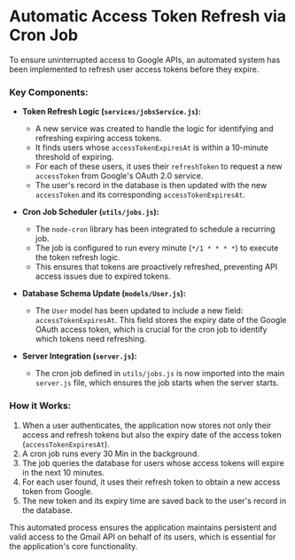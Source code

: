 # Automatic Access Token Refresh via Cron Job

To ensure uninterrupted access to Google APIs, an automated system has been implemented to refresh user access tokens before they expire.

### Key Components:

-   **Token Refresh Logic (`services/jobsService.js`):**
    -   A new service was created to handle the logic for identifying and refreshing expiring access tokens.
    -   It finds users whose `accessTokenExpiresAt` is within a 10-minute threshold of expiring.
    -   For each of these users, it uses their `refreshToken` to request a new `accessToken` from Google's OAuth 2.0 service.
    -   The user's record in the database is then updated with the new `accessToken` and its corresponding `accessTokenExpiresAt`.

-   **Cron Job Scheduler (`utils/jobs.js`):**
    -   The `node-cron` library has been integrated to schedule a recurring job.
    -   The job is configured to run every minute (`*/1 * * * *`) to execute the token refresh logic.
    -   This ensures that tokens are proactively refreshed, preventing API access issues due to expired tokens.

-   **Database Schema Update (`models/User.js`):**
    -   The `User` model has been updated to include a new field: `accessTokenExpiresAt`. This field stores the expiry date of the Google OAuth access token, which is crucial for the cron job to identify which tokens need refreshing.

-   **Server Integration (`server.js`):**
    -   The cron job defined in `utils/jobs.js` is now imported into the main `server.js` file, which ensures the job starts when the server starts.

### How it Works:

1.  When a user authenticates, the application now stores not only their access and refresh tokens but also the expiry date of the access token (`accessTokenExpiresAt`).
2.  A cron job runs every 30 Min in the background.
3.  The job queries the database for users whose access tokens will expire in the next 10 minutes.
4.  For each user found, it uses their refresh token to obtain a new access token from Google.
5.  The new token and its expiry time are saved back to the user's record in the database.

This automated process ensures the application maintains persistent and valid access to the Gmail API on behalf of its users, which is essential for the application's core functionality.
